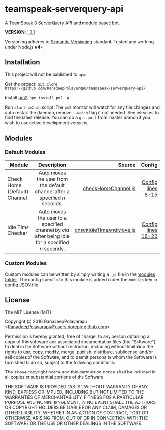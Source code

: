 # teamspeak-serverquery-api
A TeamSpeak 3 [ServerQuery](http://media.teamspeak.com/ts3_literature/TeamSpeak%203%20Server%20Query%20Manual.pdf) API and module based bot.

**VERSION**: [1.0.1](https://github.com/RanadeepPolavarapu/teamspeak-serverquery-api/releases/latest)

Versioning adheres to [Semantic Versioning](http://semver.org) standard. Tested and working under Node.js **v4+**.  

## Installation

This project will not be published to `npm`.

Get the project: `git clone https://github.com/RanadeepPolavarapu/teamspeak-serverquery-api/`  

Install [pm2](http://pm2.keymetrics.io/): `npm install pm2 -g`

Run `start-pm2.sh` script. The `pm2` monitor will watch for any file changes and auto restart the daemon, remove `--watch` flag if not needed. See releases to find the latest release. You can do a `git pull` from master branch if you wish to use active development versions.

## Modules

### Default Modules

| Module        | Description           | Source  | Config |
| ------------- |:-------------:| -----:| -----:|
| Check Home (Default) Channel      | Auto moves the user from the default channel after a specified *n* seconds. | [checkHomeChannel.js](/src/modules/checkHomeChannel.js) | [Config lines 8-15](/tsModuleBot.config.dist.json#L8-15) |
| Idle Time Checker      | Auto moves the user to a specified channel by *cid* after being idle for a specified *n* seconds.      |   [checkIdleTimeAndMove.js](/src/modules/checkIdleTimeAndMove.js) | [Config lines 16-22](/tsModuleBot.config.dist.json#L16-22) |

### Custom Modules

Custom modules can be written by simply writing a `.js` file in the [modules folder](/src/modules). The config specific to this module is added under the `modules` key in [config JSON file](/tsModuleBot.config.dist.json)

## License
The MIT License (MIT)

Copyright (c) 2016 RanadeepPolavarapu \<RanadeepPolavarapu@users.noreply.github.com\>

Permission is hereby granted, free of charge, to any person obtaining a copy of this software and associated documentation files (the "Software"), to deal in the Software without restriction, including without limitation the rights to use, copy, modify, merge, publish, distribute, sublicense, and/or sell copies of the Software, and to permit persons to whom the Software is furnished to do so, subject to the following conditions:

The above copyright notice and this permission notice shall be included in all copies or substantial portions of the Software.

THE SOFTWARE IS PROVIDED "AS IS", WITHOUT WARRANTY OF ANY KIND, EXPRESS OR IMPLIED, INCLUDING BUT NOT LIMITED TO THE WARRANTIES OF MERCHANTABILITY, FITNESS FOR A PARTICULAR PURPOSE AND NONINFRINGEMENT. IN NO EVENT SHALL THE AUTHORS OR COPYRIGHT HOLDERS BE LIABLE FOR ANY CLAIM, DAMAGES OR OTHER LIABILITY, WHETHER IN AN ACTION OF CONTRACT, TORT OR OTHERWISE, ARISING FROM, OUT OF OR IN CONNECTION WITH THE SOFTWARE OR THE USE OR OTHER DEALINGS IN THE SOFTWARE.
